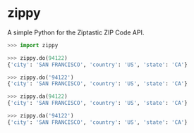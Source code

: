 zippy
=====

A simple Python for the Ziptastic ZIP Code API.

```python
>>> import zippy

>>> zippy.do(94122)
{'city': 'SAN FRANCISCO', 'country': 'US', 'state': 'CA'}

>>> zippy.do('94122')
{'city': 'SAN FRANCISCO', 'country': 'US', 'state': 'CA'}

>>> zippy.da(94122)
{'city': 'SAN FRANCISCO', 'country': 'US', 'state': 'CA'}

>>> zippy.da('94122')
{'city': 'SAN FRANCISCO', 'country': 'US', 'state': 'CA'}
```
